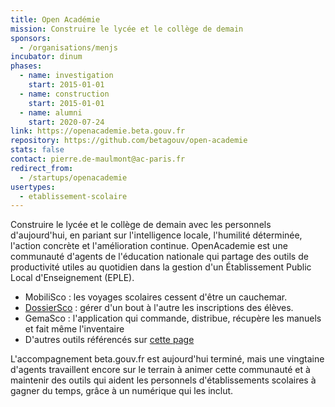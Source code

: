 ```yaml
---
title: Open Académie
mission: Construire le lycée et le collège de demain
sponsors:
  - /organisations/menjs
incubator: dinum
phases:
  - name: investigation
    start: 2015-01-01
  - name: construction
    start: 2015-01-01
  - name: alumni
    start: 2020-07-24
link: https://openacademie.beta.gouv.fr
repository: https://github.com/betagouv/open-academie
stats: false
contact: pierre.de-maulmont@ac-paris.fr
redirect_from:
  - /startups/openacademie
usertypes:
  - etablissement-scolaire
---
```


Construire le lycée et le collège de demain avec les personnels d'aujourd'hui, en pariant sur l'intelligence locale, l'humilité déterminée, l'action concrète et l'amélioration continue. OpenAcademie est une communauté d'agents de l'éducation nationale qui partage des outils de productivité utiles au quotidien dans la gestion d'un Établissement Public Local d'Enseignement (EPLE).

- MobiliSco : les voyages scolaires cessent d'être un cauchemar.
- <a href="https://beta.gouv.fr/startups/dossiersco.html">DossierSco</a> : gérer d'un bout à l'autre les inscriptions des élèves.
- GemaSco : l'application qui commande, distribue, récupère les manuels et fait même l'inventaire
- D'autres outils référencés sur [cette page](https://openacademie.beta.gouv.fr/outils/)

L'accompagnement beta.gouv.fr est aujourd'hui terminé, mais une vingtaine d'agents travaillent encore sur le terrain à animer cette communauté et à maintenir des outils qui aident les personnels d'établissements scolaires à gagner du temps, grâce à un numérique qui les inclut.
